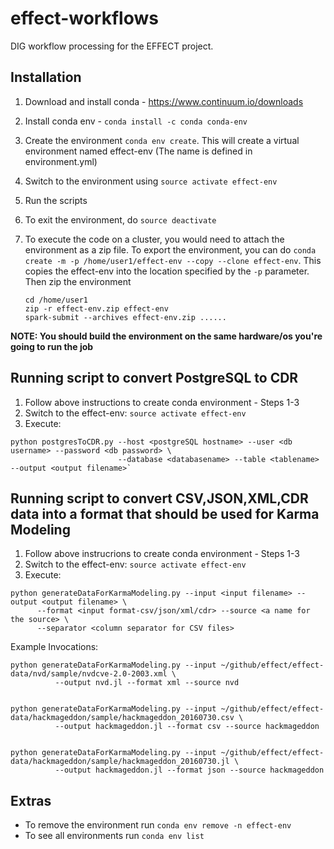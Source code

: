 # effect-workflows
DIG workflow processing for the EFFECT project.

## Installation

1. Download and install conda - https://www.continuum.io/downloads
2. Install conda env - `conda install -c conda conda-env`
3. Create the environment `conda env create`. This will create a virtual environment named effect-env (The name is defined in environment.yml)
4. Switch to the environment using `source activate effect-env`
5. Run the scripts
6. To exit the environment, do `source deactivate`
7. To execute the code on a cluster, you would need to attach the environment as a zip file. To export the environment, you can do `conda create -m -p /home/user1/effect-env --copy --clone effect-env`. This copies the effect-env into the location specified by the `-p` parameter.
   Then zip the environment

   ```
   cd /home/user1
   zip -r effect-env.zip effect-env
   spark-submit --archives effect-env.zip ......
   ```
<B>NOTE: You should build the environment on the same hardware/os you're going to run the job</B>


## Running script to convert PostgreSQL to CDR
1. Follow above instructions to create conda environment - Steps 1-3
2. Switch to the effect-env: `source activate effect-env`
3. Execute: 

  ```
  python postgresToCDR.py --host <postgreSQL hostname> --user <db username> --password <db password> \
                          --database <databasename> --table <tablename> --output <output filename>`
  ```


## Running script to convert CSV,JSON,XML,CDR data into a format that should be used for Karma Modeling
1. Follow above instrucrions to create conda environment - Steps 1-3
2. Switch to the effect-env: `source activate effect-env`
3. Execute:

  ```
  python generateDataForKarmaModeling.py --input <input filename> --output <output filename> \
        --format <input format-csv/json/xml/cdr> --source <a name for the source> \
        --separator <column separator for CSV files>
  ```

  Example Invocations:
  ```
  python generateDataForKarmaModeling.py --input ~/github/effect/effect-data/nvd/sample/nvdcve-2.0-2003.xml \
            --output nvd.jl --format xml --source nvd


  python generateDataForKarmaModeling.py --input ~/github/effect/effect-data/hackmageddon/sample/hackmageddon_20160730.csv \
            --output hackmageddon.jl --format csv --source hackmageddon


  python generateDataForKarmaModeling.py --input ~/github/effect/effect-data/hackmageddon/sample/hackmageddon_20160730.jl \
            --output hackmageddon.jl --format json --source hackmageddon
  ```


## Extras

* To remove the environment run `conda env remove -n effect-env`
* To see all environments run `conda env list`
